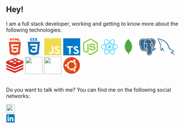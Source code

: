 ## Hey!

I am a full stack developer, working and getting to know more about the following technologies:

<div>
  <img width="48" height="48" src="https://raw.githubusercontent.com/devicons/devicon/2ae2a900d2f041da66e950e4d48052658d850630/icons/html5/html5-plain-wordmark.svg" />
  <img width="48" height="48" src="https://raw.githubusercontent.com/devicons/devicon/2ae2a900d2f041da66e950e4d48052658d850630/icons/css3/css3-plain-wordmark.svg" />
  <img width="48" height="48" src="https://raw.githubusercontent.com/devicons/devicon/2ae2a900d2f041da66e950e4d48052658d850630/icons/javascript/javascript-plain.svg" />
  <img width="48" height="48" src="https://raw.githubusercontent.com/devicons/devicon/2ae2a900d2f041da66e950e4d48052658d850630/icons/typescript/typescript-plain.svg" />
  <img width="48" height="48" src="https://raw.githubusercontent.com/devicons/devicon/2ae2a900d2f041da66e950e4d48052658d850630/icons/nodejs/nodejs-plain.svg" />
  <img width="48" height="48" src="https://raw.githubusercontent.com/devicons/devicon/2ae2a900d2f041da66e950e4d48052658d850630/icons/react/react-original.svg" />
  <img width="48" height="48" src="https://raw.githubusercontent.com/devicons/devicon/2ae2a900d2f041da66e950e4d48052658d850630/icons/mongodb/mongodb-plain.svg" />
  <img height="48" src="https://raw.githubusercontent.com/devicons/devicon/2ae2a900d2f041da66e950e4d48052658d850630/icons/postgresql/postgresql-original.svg" />
  <img height="48" src="https://raw.githubusercontent.com/devicons/devicon/2ae2a900d2f041da66e950e4d48052658d850630/icons/mysql/mysql-original.svg" />
  <img height="48" src="https://raw.githubusercontent.com/devicons/devicon/2ae2a900d2f041da66e950e4d48052658d850630/icons/redis/redis-plain.svg" />
  <img width="48" height="48" src="https://camo.githubusercontent.com/b9279edfece526123a96af67ea002acdd47e84e5ad05126faa08ab3332f8a9ef/68747470733a2f2f6564656e742e6769746875622e696f2f537570657254696e7949636f6e732f696d616765732f7376672f646f636b65722e737667" />
  <img width="48" height="48" src="https://camo.githubusercontent.com/8224804e28d6c0e0ff71792abdd5c129578f42d497bba17734f2e21b1cf134e6/68747470733a2f2f6564656e742e6769746875622e696f2f537570657254696e7949636f6e732f696d616765732f7376672f6170706c652e737667" />
  <img width="48" height="48" src="https://raw.githubusercontent.com/devicons/devicon/2ae2a900d2f041da66e950e4d48052658d850630/icons/ubuntu/ubuntu-plain.svg" />
</div>
<br>
<p>Do you want to talk with me? You can find me on the following social networks:</p>
<div>
  <a href="https://www.instagram.com/dev.fabricio" target="_blank" style="color: #fff; font-weight: bold"><img width="24" height="24" src="https://camo.githubusercontent.com/c9dacf0f25a1489fdbc6c0d2b41cda58b77fa210a13a886d6f99e027adfbd358/68747470733a2f2f6564656e742e6769746875622e696f2f537570657254696e7949636f6e732f696d616765732f7376672f696e7374616772616d2e737667" /> @dev.fabricio</a>
</div>
<div>
  <a href="https://www.linkedin.com/in/fabricioagm" target="_blank" style="color: #fff; font-weight: bold"><img width="24" height="24" src="https://raw.githubusercontent.com/devicons/devicon/2ae2a900d2f041da66e950e4d48052658d850630/icons/linkedin/linkedin-original.svg" /> /fabricioagm</a>
</div>


<!--
**fabricioagm/fabricioagm** is a ✨ _special_ ✨ repository because its `README.md` (this file) appears on your GitHub profile.

Here are some ideas to get you started:

- 🔭 I’m currently working on ...
- 🌱 I’m currently learning ...
- 👯 I’m looking to collaborate on ...
- 🤔 I’m looking for help with ...
- 💬 Ask me about ...
- 📫 How to reach me: ...
- 😄 Pronouns: ...
- ⚡ Fun fact: ...
-->
